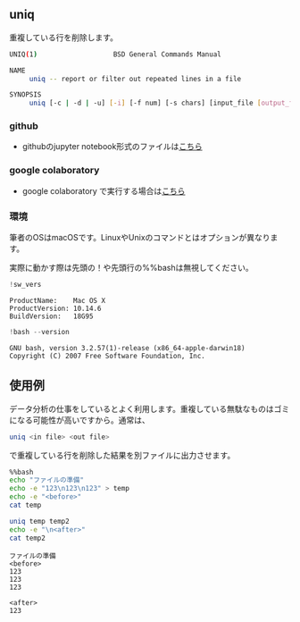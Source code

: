 
## uniq
重複している行を削除します。

```bash
UNIQ(1)                   BSD General Commands Manual                  UNIQ(1)

NAME
     uniq -- report or filter out repeated lines in a file

SYNOPSIS
     uniq [-c | -d | -u] [-i] [-f num] [-s chars] [input_file [output_file]]
```

### github
- githubのjupyter notebook形式のファイルは[こちら](https://github.com/hiroshi0530/wa-src/blob/master/article/library/bash/uniq/uniq_nb.ipynb)

### google colaboratory
- google colaboratory で実行する場合は[こちら](https://colab.research.google.com/github/hiroshi0530/wa-src/blob/master/article/library/bash/uniq/uniq_nb.ipynb)

### 環境
筆者のOSはmacOSです。LinuxやUnixのコマンドとはオプションが異なります。

実際に動かす際は先頭の！や先頭行の%%bashは無視してください。


```python
!sw_vers
```

    ProductName:	Mac OS X
    ProductVersion:	10.14.6
    BuildVersion:	18G95



```python
!bash --version
```

    GNU bash, version 3.2.57(1)-release (x86_64-apple-darwin18)
    Copyright (C) 2007 Free Software Foundation, Inc.


## 使用例

データ分析の仕事をしているとよく利用します。重複している無駄なものはゴミになる可能性が高いですから。通常は、

```bash
uniq <in file> <out file>
```

で重複している行を削除した結果を別ファイルに出力させます。


```bash
%%bash
echo "ファイルの準備"
echo -e "123\n123\n123" > temp
echo -e "<before>"
cat temp

uniq temp temp2
echo -e "\n<after>"
cat temp2
```

    ファイルの準備
    <before>
    123
    123
    123
    
    <after>
    123

